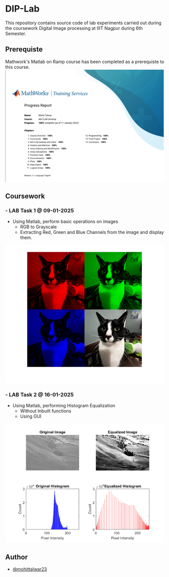 
# DIP-Lab

This repository contains source code of lab experiments carried out during the coursework Digital Image processing at IIIT Nagpur during 6th Semester.

## Prerequiste

Mathwork's Matlab on Ramp course has been completed as a prerequiste to this course.
![Output](https://github.com/mohittalwar23/DIP-Lab/blob/main/matlab_report.png?raw=true)


## Coursework

### - LAB Task 1  @ 09-01-2025
- Using Matlab, perform basic operations on images
   - RGB to Grayscale
   - Extracting Red, Green and Blue Channels from the image and display them.

![Output](https://github.com/mohittalwar23/DIP-Lab/blob/main/lab1out.png?raw=true)

### - LAB Task 2  @ 16-01-2025
- Using Matlab, performing Histogram Equalization
   - Without Inbuilt functions
   - Using GUI

![Output](https://github.com/mohittalwar23/DIP-Lab/blob/main/lab2out.png?raw=true)

## Author

- [@mohittalwar23](https://www.github.com/mohittalwar23)

